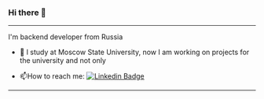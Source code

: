 ### Hi there 👋


---
I'm backend developer from Russia
- :telescope: I study at Moscow State University, now I am working on projects for the university and not only

-  :mailbox:How to reach me: [![Linkedin Badge](https://img.shields.io/badge/-kakbar-blue?style=flat&logo=Linkedin&logoColor=white)](https://www.linkedin.com/in/alevardo/)
---


